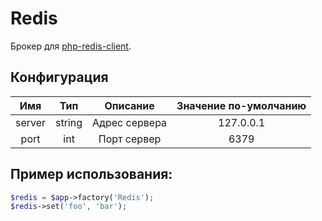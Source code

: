 # Redis
Брокер для [php-redis-client](https://github.com/cheprasov/php-redis-client).


## Конфигурация
|Имя|     Тип|       Описание| Значение по-умолчанию|
|:-------:|:---:|:--------------:|:---------------------:|
|server|string| Адрес сервера |127.0.0.1|
|port|int| Порт сервер |6379|

## Пример использования:

```php
$redis = $app->factory('Redis');
$redis->set('foo', 'bar');
```
